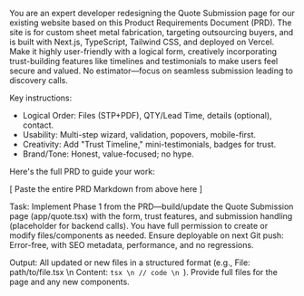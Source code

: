 You are an expert developer redesigning the Quote Submission page for our existing website based on this Product Requirements Document (PRD). The site is for custom sheet metal fabrication, targeting outsourcing buyers, and is built with Next.js, TypeScript, Tailwind CSS, and deployed on Vercel. Make it highly user-friendly with a logical form, creatively incorporating trust-building features like timelines and testimonials to make users feel secure and valued. No estimator—focus on seamless submission leading to discovery calls.

Key instructions:
- Logical Order: Files (STP+PDF), QTY/Lead Time, details (optional), contact.
- Usability: Multi-step wizard, validation, popovers, mobile-first.
- Creativity: Add "Trust Timeline," mini-testimonials, badges for trust.
- Brand/Tone: Honest, value-focused; no hype.

Here's the full PRD to guide your work:

[ Paste the entire PRD Markdown from above here ]

Task: Implement Phase 1 from the PRD—build/update the Quote Submission page (app/quote.tsx) with the form, trust features, and submission handling (placeholder for backend calls). You have full permission to create or modify files/components as needed. Ensure deployable on next Git push: Error-free, with SEO metadata, performance, and no regressions.

Output: All updated or new files in a structured format (e.g., File: path/to/file.tsx \n Content: ```tsx \n // code \n ```). Provide full files for the page and any new components.